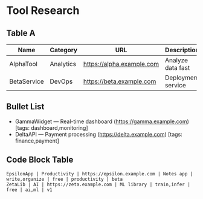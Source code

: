 # Tool Research

## Table A
| Name | Category | URL | Description | Capabilities | Price | Tags | Notes |
| --- | --- | --- | --- | --- | --- | --- | --- |
| AlphaTool | Analytics | https://alpha.example.com | Analyze data fast | stats,charts | $0 | analytics,data | |
| BetaService | DevOps | https://beta.example.com | Deployment service | deploy,scale | $10 | devops,cloud | stable |

## Bullet List
- GammaWidget — Real-time dashboard (https://gamma.example.com) [tags: dashboard,monitoring]
- DeltaAPI — Payment processing (https://delta.example.com) [tags: finance,payment]

## Code Block Table
```
EpsilonApp | Productivity | https://epsilon.example.com | Notes app | write,organize | free | productivity | beta
ZetaLib | AI | https://zeta.example.com | ML library | train,infer | free | ai,ml | v1
```
